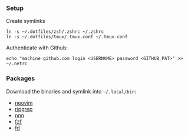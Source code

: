 ### Setup
Create symlinks

    ln -s ~/.dotfiles/zsh/.zshrc ~/.zshrc
    ln -s ~/.dotfiles/tmux/.tmux.conf ~/.tmux.conf

Authenticate with Github:

    echo "machine github.com login <USERNAME> password <GITHUB_PAT>" >> ~/.netrc

### Packages
Download the binaries and symlink into `~/.local/bin`:
- [neovim](https://github.com/neovim/neovim/releases)
- [ripgrep](https://github.com/BurntSushi/ripgrep/releases)
- [nnn](https://github.com/jarun/nnn/releases)
- [fzf](https://github.com/junegunn/fzf/releases)
- [fd](https://github.com/sharkdp/fd/releases)
